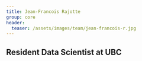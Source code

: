 ```yaml
---
title: Jean-Francois Rajotte
group: core
header:
  teaser: /assets/images/team/jean-francois-r.jpg
---
```


## Resident Data Scientist at UBC
